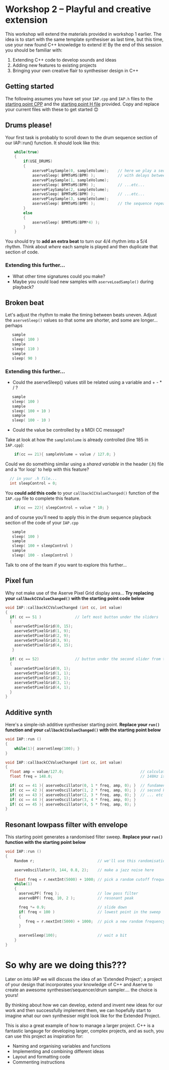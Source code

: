 # Workshop 2 – Playful and creative extension

This workshop will extend the materials provided in workshop 1 earlier. The idea is to start with the same template synthesiser as last time, but this time, use your new found C++ knowledge to extend it! By the end of this session you should be familiar with: 

1.	Extending C++ code to develop sounds and ideas
2.	Adding new features to existing projects
3.	Bringing your own creative flair to synthesiser design in C++

## Getting started

The following assumes you have set your `IAP.cpp` and `IAP.h` files to the <a href="../iapProjM/Source/IAP.cpp">starting point CPP</a> and the <a href="../iapProjM/Source/IAP.h"> starting point H file</a> provided. Copy and replace your current files with these to get started 😊

## Drums please!

Your first task is probably to scroll down to the drum sequence section of our IAP::run() function. It should look like this:

```cpp
    while(true)
    {
        if(USE_DRUMS)
        {
            aservePlaySample(0, sampleVolume);    // here we play a sequence of drum samples
            aserveSleep( BPMToMS(BPM) );          // with delays between each trigger
            aservePlaySample(1, sampleVolume);    
            aserveSleep( BPMToMS(BPM) );          // ...etc...
            aservePlaySample(2, sampleVolume);     
            aserveSleep( BPMToMS(BPM) );          // ...etc...
            aservePlaySample(3, sampleVolume);
            aserveSleep( BPMToMS(BPM) );          // the sequence repeats forever
        }
        else
        {
            aserveSleep( BPMToMS(BPM*4) );
        }
    }
```

You should try to **add an extra beat** to turn our 4/4 rhythm into a 5/4 rhythm.  Think about _where_ each sample is played and then duplicate that section of code. 

### Extending this further...

* What other time signatures could you make?
* Maybe you could load new samples with `aserveLoadSample()` during playback?

## Broken beat 

Let's adjust the rhythm to make the timing between beats uneven. Adjust the `aserveSleep()` values so that some are shorter, and some are longer... perhaps

```cpp
   sample
   sleep( 100 )
   sample
   sleep( 110 )
   sample
   sleep( 90 )
```

### Extending this further...

* Could the aserveSleep() values still be related using a variable and + - * / ?

```cpp
   sample
   sleep( 100 )
   sample
   sleep( 100 + 10 )
   sample
   sleep( 100 - 10 )
```   
  
* Could the value be controlled by a MIDI CC message?

Take at look at how the `sampleVolume` is already controlled (line 185 in `IAP.cpp`):

```cpp
    if(cc == 21){ sampleVolume = value / 127.0; }
```

Could we do something similar using a _shared variable_ in the header (.h) file and a 'for loop' to help with this feature?

  ```cpp
    // in your .h file...
    int sleepControl = 0;
```

You **could add this code** to your `callbackCCValueChanged()` function of the `IAP.cpp` file to complete this feature.

```cpp
    if(cc == 22){ sleepControl = value * 10; }
```
and of course you'll need to apply this in the drum sequence playback section of the code of your `IAP.cpp`

```cpp
   sample
   sleep( 100 )
   sample
   sleep( 100 + sleepControl )
   sample
   sleep( 100 - sleepControl )
``` 

Talk to one of the team if you want to explore this further...

## Pixel fun

Why not make use of the Aserve Pixel Grid display area... **Try replacing your `callbackCCValueChanged()` with the starting point code below**

```cpp
void IAP::callbackCCValueChanged (int cc, int value)
{
  if( cc == 51 )               // left most button under the sliders
  {
    aserveSetPixelGrid(0, 15);
    aserveSetPixelGrid(1, 9);
    aserveSetPixelGrid(2, 9);
    aserveSetPixelGrid(3, 9);
    aserveSetPixelGrid(4, 15);
   }
  
  if( cc == 52)                // button under the second slider from the left
  {
    aserveSetPixelGrid(0, 1);
    aserveSetPixelGrid(1, 1);
    aserveSetPixelGrid(2, 1);
    aserveSetPixelGrid(3, 1);
    aserveSetPixelGrid(4, 1);
  }
}
```

## Additive synth

Here's a simple-ish additive synthesiser starting point. **Replace your `run()` function and your `callbackCCValueChanged()` with the starting point below**

```cpp
void IAP::run ()
{
    while(1){ aserveSleep(100); }
}

void IAP::callbackCCValueChanged (int cc, int value)
{
  float amp = value/127.0;                                  // calculate the amplitude of the partial
  float freq = 148.0;                                       // 148Hz is a good value for the Aserve waveform display

  if( cc == 41 ){ aserveOscillator(0, 1 * freq, amp, 0); }  // fundamental frequency
  if( cc == 42 ){ aserveOscillator(1, 2 * freq, amp, 0); }  // second harmonic
  if( cc == 43 ){ aserveOscillator(2, 3 * freq, amp, 0); }  // ... etc
  if( cc == 44 ){ aserveOscillator(3, 4 * freq, amp, 0); }
  if( cc == 45 ){ aserveOscillator(4, 5 * freq, amp, 0); }
}
```

## Resonant lowpass filter with envelope

This starting point generates a randomised filter sweep. **Replace your `run()` function with the starting point below**

```cpp
void IAP::run ()
{
    Random r;                            // we'll use this randomisation tool below

    aserveOscillator(0, 144, 0.8, 2);    // make a jazz noise here
  
    float freq = r.nextInt(5000) + 1000; // pick a random cutoff frequency
    while(1)
    {      
      aserveLPF( freq );                 // low pass filter
      aserveBPF( freq, 10, 2 );          // resonant peak

      freq *= 0.9;                       // slide down 
      if( freq < 100 )                   // lowest point in the sweep
      {
         freq = r.nextInt(5000) + 1000;  // pick a new random frequency
      }
      
      aserveSleep(100);                  // wait a bit
    }
}
```
# So why are we doing this???

Later on into IAP we will discuss the idea of an 'Extended Project'; a project of your design that incorporates your knowledge of C++ and Aserve to create an awesome synthesiser/sequencer/drum sampler.... the choice is yours!

By thinking about how we can develop, extend and invent new ideas for our work and then successfully implement them, we can hopefully start to imagine what our own synthesiser might look like for the Extended Project. 

This is also a great example of how to manage a larger project. C++ is a fantastic langauge for developing larger, complex projects, and as such, you can use this project as inspiration for:

* Naming and organising variables and functions
* Implementing and combining different ideas
* Layout and formatting code
* Commenting instructions
